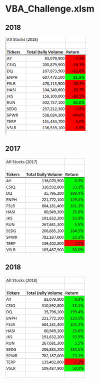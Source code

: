 # VBA_Challenge.xlsm

## 2018
![VBA_picture](https://github.com/Scheffa/VBA_Challenge.xlsm/blob/main/VBA_Challenge.xlsm_2018.png.PNG)

## 2017
![VBA_picture](https://github.com/Scheffa/VBA_Challenge.xlsm/blob/main/VBA_Challenge.xlsm_2017.png.jpg)
## 2018
![VBA_picture](https://github.com/Scheffa/VBA_Challenge.xlsm/blob/main/VBA_Challenge.xlsm_2018.png.jpg)
